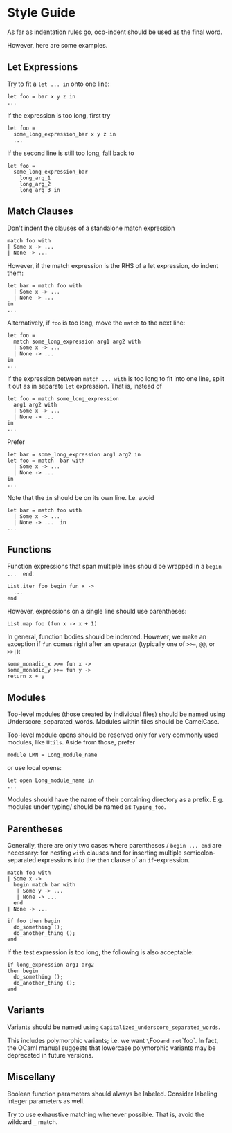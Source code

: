 Style Guide
===========

As far as indentation rules go, ocp-indent should be used as the final word.

However, here are some examples.

Let Expressions
---------------

Try to fit a `let ... in` onto one line:

    let foo = bar x y z in
    ...

If the expression is too long, first try

    let foo =
      some_long_expression_bar x y z in
      ...

If the second line is still too long, fall back to

    let foo =
      some_long_expression_bar
        long_arg_1
        long_arg_2
        long_arg_3 in

Match Clauses
-------------

Don't indent the clauses of a standalone match expression

    match foo with
    | Some x -> ...
    | None -> ...

However, if the match expression is the RHS of a let expression, do indent them:

    let bar = match foo with
      | Some x -> ...
      | None -> ...
    in
    ...

Alternatively, if `foo` is too long, move the `match` to the next line:

    let foo =
      match some_long_expression arg1 arg2 with
      | Some x -> ...
      | None -> ...
    in
    ...

If the expression between `match ... with` is too long to fit into one line,
split it out as in separate `let` expression. That is, instead of

    let foo = match some_long_expression
      arg1 arg2 with
      | Some x -> ...
      | None -> ...
    in
    ...

Prefer

    let bar = some_long_expression arg1 arg2 in
    let foo = match  bar with
      | Some x -> ...
      | None -> ...
    in
    ...

Note that the `in` should be on its own line. I.e. avoid

    let bar = match foo with
      | Some x -> ...
      | None -> ...  in
    ...

Functions
---------

Function expressions that span multiple lines should be wrapped in a `begin ...  end`:

    List.iter foo begin fun x ->
      ...
    end

However, expressions on a single line should use parentheses:

    List.map foo (fun x -> x + 1)

In general, function bodies should be indented. However, we make an exception
if `fun` comes right after an operator (typically one of `>>=`, `@@`, or `>>|`):

    some_monadic_x >>= fun x ->
    some_monadic_y >>= fun y ->
    return x + y

Modules
-------

Top-level modules (those created by individual files) should be named using
Underscore_separated_words. Modules within files should be CamelCase.

Top-level module opens should be reserved only for very commonly used modules,
like `Utils`. Aside from those, prefer

    module LMN = Long_module_name

or use local opens:

    let open Long_module_name in
    ...

Modules should have the name of their containing directory as a prefix. E.g.
modules under typing/ should be named as `Typing_foo`.

Parentheses
-----------

Generally, there are only two cases where parentheses / `begin ... end` are
necessary: for nesting `with` clauses and for inserting multiple
semicolon-separated expressions into the `then` clause of an `if`-expression.

    match foo with
    | Some x ->
      begin match bar with
       | Some y -> ...
       | None -> ...
      end
    | None -> ...

    if foo then begin
      do_something ();
      do_another_thing ();
    end

If the test expression is too long, the following is also acceptable:

    if long_expression arg1 arg2
    then begin
      do_something ();
      do_another_thing ();
    end

Variants
--------

Variants should be named using `Capitalized_underscore_separated_words`.

This includes polymorphic variants; i.e. we want `\`Foo` and not `\`foo`. In
fact, the OCaml manual suggests that lowercase polymorphic variants may be
deprecated in future versions.

Miscellany
----------

Boolean function parameters should always be labeled. Consider labeling
integer parameters as well.

Try to use exhaustive matching whenever possible. That is, avoid the wildcard
`_` match.
